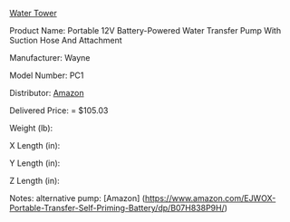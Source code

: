 [Water Tower](README.md)

Product Name: Portable 12V Battery-Powered Water Transfer Pump With Suction Hose And Attachment

Manufacturer: Wayne

Model Number: PC1

Distributor: [Amazon](https://www.amazon.com/PC1-Portable-Battery-Powered-Transfer-Attachment/dp/B000BQO5RM/ref=sr_1_5?keywords=wayne+self+priming+transfer+pump&qid=1571821307&sr=8-5)

Delivered Price: = $105.03

Weight (lb):

X Length (in):

Y Length (in):

Z Length (in):

Notes: alternative pump: [Amazon] (https://www.amazon.com/EJWOX-Portable-Transfer-Self-Priming-Battery/dp/B07H838P9H/)
